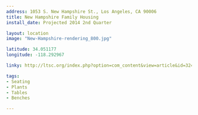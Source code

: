 ```yaml
---
address: 1053 S. New Hampshire St., Los Angeles, CA 90006
title: New Hampshire Family Housing
install_date: Projected 2014 2nd Quarter

layout: location
image: "New-Hampshire-rendering_800.jpg"

latitude: 34.051177
longitude: -118.292967

linky: http://ltsc.org/index.php?option=com_content&view=article&id=324

tags:	
- Seating
- Plants
- Tables
- Benches

---
```

